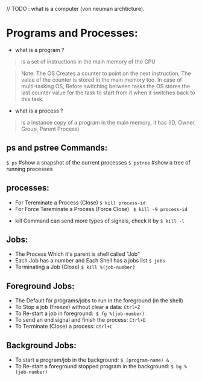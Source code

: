 // TODO : what is a computer (von neuman archticture).
# Programs and Processes:

- what is a program ?
>  is a set of instructions in the main memory of the CPU

> Note: The OS Creates a counter to point on the next instruction, The value of the counter is stored in the main memory too.
In case of multi-tasking OS, Before switching between tasks the OS stores the last counter value for the task to start from it when it switches back to this task.

- what is a process ?
> is a instance copy of a program in the main memory, it has (ID, Owner, Group, Parent Process)

## ps and pstree Commands:
`$ ps`     #show a snapshot of the current processes
`$ pstree`   #show a tree of running processes

## processes:
- For Tereminate a Process (Close)   `$ kill process-id`
- For Force Tereminate a Process (Force Close)  ` $ kill -9 process-id`
* kill Command can send more types of signals, check it by  `$ kill -l`

## Jobs:
- The Process Which it's parent is shell called "Job"
- Each Job has a number and Each Shell has a jobs list  `$ jobs`
- Terminating a Job (Close)  `$ kill %(job-number)`

## Foreground Jobs:
- The Default for programs/jobs to run in the foreground (in the shell)
- To Stop a job (Freeze) without clear a data: `Ctrl+Z`
- To Re-start a job in foreground:` $ fg %(job-number)`
- To send an end signal and finish the process: `Ctrl+D`
- To Terminate (Close) a process: `Ctrl+C`

## Background Jobs:
- To start a program/job in the background: `$ (program-name) &`
- To Re-start a foreground stopped program in the background: `$ bg %(job-number)`

